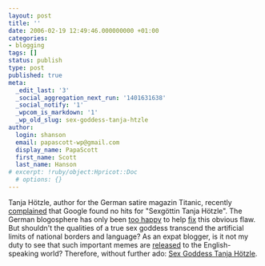 ```yaml
---
layout: post
title: ''
date: 2006-02-19 12:49:46.000000000 +01:00
categories:
- blogging
tags: []
status: publish
type: post
published: true
meta:
  _edit_last: '3'
  _social_aggregation_next_run: '1401631638'
  _social_notify: '1'
  _wpcom_is_markdown: '1'
  _wp_old_slug: sex-goddess-tanja-htzle
author:
  login: shanson
  email: papascott-wp@gmail.com
  display_name: PapaScott
  first_name: Scott
  last_name: Hanson
# excerpt: !ruby/object:Hpricot::Doc
  # options: {}
---
```

<p>Tanja H&ouml;tzle, author for the German satire magazin Titanic, recently <a href="http://www.titanic-magazin.de/archiv/0206/fachmann6.php">complained</a> that Google found no hits for "Sexg&ouml;ttin Tanja H&ouml;tzle". The German blogosphere has only been <a href="http://www.ringfahndung.de/archives/blog_related/von_sexgoettinn.html">too happy</a> to help <a href="http://www.google.de/search?q=sexg%C3%B6ttin+tanja+h%C3%B6tzle">fix</a> this obvious flaw. But shouldn't the qualities of a true sex goddess transcend the artificial limits of national borders and language? As an expat blogger, is it not my duty to see that such important memes are <a href="http://www.google.com/search?q=Sex+Goddess+Tanja+H%C3%B6tzle">released</a> to the English-speaking world? Therefore, without further ado: <a href="http://www.rochuswolff.de/weblog/archiv/2006/01/31/13.20.51/" title="[i:rrhoblog] : sexg&ouml;ttin tanja h&ouml;tzle">Sex Goddess Tanja H&ouml;tzle</a>.</p>
